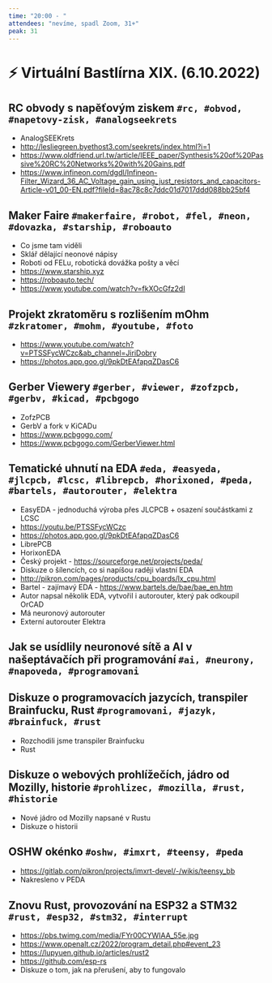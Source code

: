```yaml
---
time: "20:00 - "
attendees: "nevíme, spadl Zoom, 31+"
peak: 31
---
```

# ⚡ Virtuální Bastlírna XIX. (6.10.2022)

## RC obvody s napěťovým ziskem `#rc, #obvod, #napetovy-zisk, #analogseekrets`
- AnalogSEEKrets
- http://lesliegreen.byethost3.com/seekrets/index.html?i=1
- https://www.oldfriend.url.tw/article/IEEE_paper/Synthesis%20of%20Passive%20RC%20Networks%20with%20Gains.pdf
- https://www.infineon.com/dgdl/Infineon-Filter_Wizard_36_AC_Voltage_gain_using_just_resistors_and_capacitors-Article-v01_00-EN.pdf?fileId=8ac78c8c7ddc01d7017ddd088bb25bf4

## Maker Faire `#makerfaire, #robot, #fel, #neon, #dovazka, #starship, #roboauto`
- Co jsme tam viděli
- Sklář dělající neonové nápisy
- Roboti od FELu, robotická dovážka pošty a věcí
- https://www.starship.xyz
- https://roboauto.tech/
- https://www.youtube.com/watch?v=fkXOcGfz2dI

## Projekt zkratoměru s rozlišením mOhm `#zkratomer, #mohm, #youtube, #foto`
- https://www.youtube.com/watch?v=PTSSFycWCzc&ab_channel=JiriDobry
- https://photos.app.goo.gl/9pkDtEAfapqZDasC6

## Gerber Viewery `#gerber, #viewer, #zofzpcb, #gerbv, #kicad, #pcbgogo`
- ZofzPCB
- GerbV a fork v KiCADu
- https://www.pcbgogo.com/
- https://www.pcbgogo.com/GerberViewer.html

## Tematické uhnutí na EDA `#eda, #easyeda, #jlcpcb, #lcsc, #librepcb, #horixoned, #peda, #bartels, #autorouter, #elektra`
- EasyEDA - jednoduchá výroba přes JLCPCB + osazení součástkami z LCSC
- https://youtu.be/PTSSFycWCzc
- https://photos.app.goo.gl/9pkDtEAfapqZDasC6
- LibrePCB
- HorixonEDA
- Český projekt - https://sourceforge.net/projects/peda/
- Diskuze o šílencích, co si napíšou raději vlastní EDA
- http://pikron.com/pages/products/cpu_boards/lx_cpu.html
- Bartel - zajímavý EDA - https://www.bartels.de/bae/bae_en.htm
- Autor napsal několik EDA, vytvořil i autorouter, který pak odkoupil OrCAD
- Má neuronový autorouter
- Externí autorouter Elektra

## Jak se usídlily neuronové sítě a AI v našeptávačích při programování `#ai, #neurony, #napoveda, #programovani`

## Diskuze o programovacích jazycích, transpiler Brainfucku, Rust `#programovani, #jazyk, #brainfuck, #rust`
- Rozchodili jsme transpiler Brainfucku
- Rust

## Diskuze o webových prohlížečích, jádro od Mozilly, historie `#prohlizec, #mozilla, #rust, #historie`
- Nové jádro od Mozilly napsané v Rustu
- Diskuze o historii

## OSHW okénko `#oshw, #imxrt, #teensy, #peda`
- https://gitlab.com/pikron/projects/imxrt-devel/-/wikis/teensy_bb
- Nakresleno v PEDA

## Znovu Rust, provozování na ESP32 a STM32 `#rust, #esp32, #stm32, #interrupt`
- https://pbs.twimg.com/media/FYr00CYWIAA_55e.jpg
- https://www.openalt.cz/2022/program_detail.php#event_23
- https://lupyuen.github.io/articles/rust2
- https://github.com/esp-rs
- Diskuze o tom, jak na přerušení, aby to fungovalo
